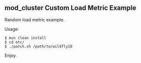 mod_cluster Custom Load Metric Example
--------------------------------------

Random load metric example.

Usage:

	$ mvn clean install
	$ cd etc/
	$ ./patch.sh /path/to/wildfly10

Enjoy.




